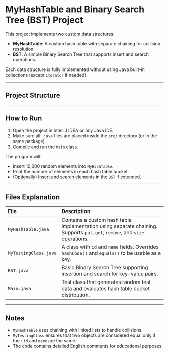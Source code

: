 # MyHashTable and Binary Search Tree (BST) Project

This project implements two custom data structures:

- **MyHashTable**: A custom hash table with separate chaining for collision resolution.
- **BST**: A simple Binary Search Tree that supports insert and search operations.

Each data structure is fully implemented without using Java built-in collections (except `Iterator` if needed).

---

## Project Structure


---

## How to Run

1. Open the project in IntelliJ IDEA or any Java IDE.
2. Make sure all `.java` files are placed inside the `src/` directory (or in the same package).
3. Compile and run the `Main` class.

The program will:

- Insert 10,000 random elements into `MyHashTable`.
- Print the number of elements in each hash table bucket.
- (Optionally) Insert and search elements in the `BST` if extended.

---

## Files Explanation

| File | Description |
|:-----|:------------|
| `MyHashTable.java` | Contains a custom hash table implementation using separate chaining. Supports `put`, `get`, `remove`, and `size` operations. |
| `MyTestingClass.java` | A class with `id` and `name` fields. Overrides `hashCode()` and `equals()` to be usable as a key. |
| `BST.java` | Basic Binary Search Tree supporting insertion and search for key-value pairs. |
| `Main.java` | Test class that generates random test data and evaluates hash table bucket distribution. |

---

## Notes

- `MyHashTable` uses chaining with linked lists to handle collisions.
- `MyTestingClass` ensures that two objects are considered equal only if their `id` and `name` are the same.
- The code contains detailed English comments for educational purposes.



